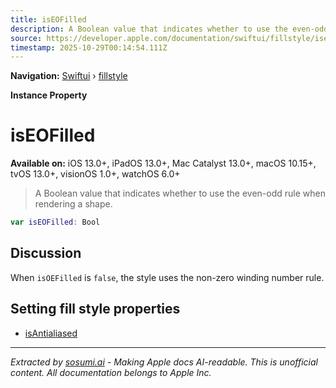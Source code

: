 ```yaml
---
title: isEOFilled
description: A Boolean value that indicates whether to use the even-odd rule when rendering a shape.
source: https://developer.apple.com/documentation/swiftui/fillstyle/iseofilled
timestamp: 2025-10-29T00:14:54.111Z
---
```


**Navigation:** [Swiftui](/documentation/swiftui) › [fillstyle](/documentation/swiftui/fillstyle)

**Instance Property**

# isEOFilled

**Available on:** iOS 13.0+, iPadOS 13.0+, Mac Catalyst 13.0+, macOS 10.15+, tvOS 13.0+, visionOS 1.0+, watchOS 6.0+

> A Boolean value that indicates whether to use the even-odd rule when rendering a shape.

```swift
var isEOFilled: Bool
```

## Discussion

When `isOEFilled` is `false`, the style uses the non-zero winding number rule.

## Setting fill style properties

- [isAntialiased](/documentation/swiftui/fillstyle/isantialiased)

---

*Extracted by [sosumi.ai](https://sosumi.ai) - Making Apple docs AI-readable.*
*This is unofficial content. All documentation belongs to Apple Inc.*
